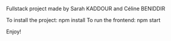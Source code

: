 Fullstack project made by Sarah KADDOUR and Céline BENIDDIR

To install the project: npm install
To run the frontend: npm start

Enjoy!

